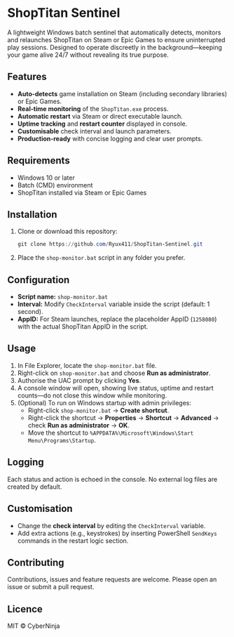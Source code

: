 # ShopTitan Sentinel

A lightweight Windows batch sentinel that automatically detects, monitors and relaunches ShopTitan on Steam or Epic Games to ensure uninterrupted play sessions. Designed to operate discreetly in the background—keeping your game alive 24/7 without revealing its true purpose.

## Features

- **Auto‑detects** game installation on Steam (including secondary libraries) or Epic Games.
- **Real‑time monitoring** of the `ShopTitan.exe` process.
- **Automatic restart** via Steam or direct executable launch.
- **Uptime tracking** and **restart counter** displayed in console.
- **Customisable** check interval and launch parameters.
- **Production‑ready** with concise logging and clear user prompts.

## Requirements

- Windows 10 or later
- Batch (CMD) environment
- ShopTitan installed via Steam or Epic Games

## Installation

1. Clone or download this repository:
   ```powershell
   git clone https://github.com/Ryux411/ShopTitan-Sentinel.git
   ```
2. Place the `shop-monitor.bat` script in any folder you prefer.

## Configuration

- **Script name:** `shop-monitor.bat`
- **Interval:** Modify `CheckInterval` variable inside the script (default: 1 second).
- **AppID:** For Steam launches, replace the placeholder AppID (`1258080`) with the actual ShopTitan AppID in the script.

## Usage

1. In File Explorer, locate the `shop-monitor.bat` file.
2. Right-click on `shop-monitor.bat` and choose **Run as administrator**.
3. Authorise the UAC prompt by clicking **Yes**.
4. A console window will open, showing live status, uptime and restart counts—do not close this window while monitoring.
5. (Optional) To run on Windows startup with admin privileges:
   - Right-click `shop-monitor.bat` → **Create shortcut**.
   - Right-click the shortcut → **Properties** → **Shortcut** → **Advanced** → check **Run as administrator** → **OK**.
   - Move the shortcut to `%APPDATA%\Microsoft\Windows\Start Menu\Programs\Startup`.

## Logging

Each status and action is echoed in the console. No external log files are created by default.

## Customisation

- Change the **check interval** by editing the `CheckInterval` variable.
- Add extra actions (e.g., keystrokes) by inserting PowerShell `SendKeys` commands in the restart logic section.

## Contributing

Contributions, issues and feature requests are welcome. Please open an issue or submit a pull request.

## Licence

MIT © CyberNinja

